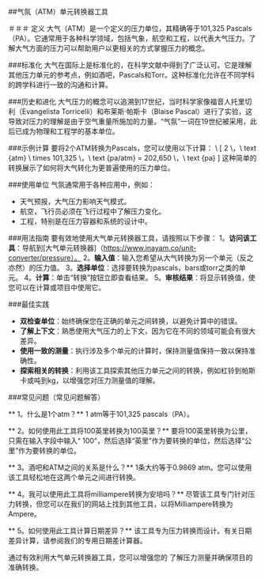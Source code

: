##气氛（ATM）单元转换器工具

＃＃＃ 定义
大气（ATM）是一个定义的压力单位，其精确等于101,325 Pascals（PA）。它通常用于各种科学领域，包括气象，航空和工程，以代表大气压力。了解大气方面的压力可以帮助用户以更相关的方式掌握压力的概念。

###标准化
大气在国际上是标准化的，在科学文献中得到了广泛认可。它是理解其他压力单元的参考点，例如酒吧，Pascals和Torr。这种标准化允许在不同学科的跨学科进行一致的沟通和计算。

###历史和进化
大气压力的概念可以追溯到17世纪，当时科学家像福音人托里切利（Evangelista Torricelli）和布莱斯·帕斯卡（Blaise Pascal）进行了实验，这导致对压力的理解是由于空气重量所施加的力量。“气氛”一词在19世纪被采用，此后已成为物理和工程学的基本单位。

###示例计算
要将2个ATM转换为Pascals，您可以使用以下计算：
\ [
2 \，\ text {atm} \ times 101,325 \，\ text {pa/atm} = 202,650 \，\ text {pa}
\]
这种简单的转换展示了如何将大气转化为更普遍使用的压力单位。

###使用单位
气氛通常用于各种应用中，例如：
- 天气预报，大气压力影响天气模式。
- 航空，飞行员必须在飞行过程中了解压力变化。
- 工程，特别是在压力容器和系统的设计中。

###用法指南
要有效地使用大气单元转换器工具，请按照以下步骤：
1。**访问该工具**：导航到[大气单元转换器]（https://www.inayam.co/unit-converter/pressure）。
2。**输入值**：输入您希望从大气转换为另一个单元（反之亦然）的压力值。
3。**选择单位**：选择要转换为pascals，bars或torr之类的单元。
4。**计算**：单击“转换”按钮立即查看结果。
5。**审核结果**：将显示转换值，使您可以在计算或项目中使用它。

###最佳实践
-  **双检查单位**：始终确保您在正确的单元之间转换，以避免计算中的错误。
-  **了解上下文**：熟悉使用大气压力的上下文，因为它在不同的领域可能会有很大差异。
-  **使用一致的测量**：执行涉及多个单元的计算时，保持测量值保持一致以保持准确性。
-  **探索相关的转换**：利用该工具探索其他压力单元之间的转换，例如杠铃到帕斯卡或吨到kg，以增强您对压力测量值的理解。

###常见问题（常见问题解答）

** 1。什么是1个atm？**
1 atm等于101,325 pascals（PA）。

** 2。如何使用此工具将100英里转换为100英里？**
要将100英里转换为公里，只需在输入字段中输入“ 100”，然后选择“英里”作为要转换的单位，然后选择“公里”作为要转换的单位。

** 3。酒吧和ATM之间的关系是什么？**
1条大约等于0.9869 atm。您可以使用该工具轻松地在这两个单元之间进行转换。

** 4。我可以使用此工具将milliampere转换为安培吗？**
尽管该工具专门针对压力转换，但您可以在我们的网站上找到其他工具，以将Milliampere转换为Ampere。

** 5。如何使用此工具计算日期差异？**
该工具专为压力转换而设计。有关日期差异计算，请参阅我们的专用日期差计算器。

通过有效利用大气单元转换器工具，您可以增强您的 了解压力测量并确保项目的准确转换。